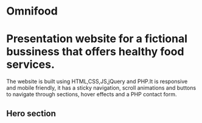 # Omnifood
<h1>Presentation website for a fictional bussiness that offers healthy food services.</h1>
The website is built using HTML,CSS,JS,jQuery and PHP.It is responsive and mobile friendly, it has a sticky navigation, scroll animations and buttons to navigate through sections, hover effects and a PHP contact form. 
<h2>Hero section</h2>
